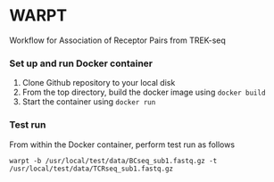 # WARPT
Workflow for Association of Receptor Pairs from TREK-seq


### Set up and run Docker container
1. Clone Github repository to your local disk
2. From the top directory, build the docker image using `docker build`
3. Start the container using `docker run`


### Test run
From within the Docker container, perform test run as follows
```
warpt -b /usr/local/test/data/BCseq_sub1.fastq.gz -t /usr/local/test/data/TCRseq_sub1.fastq.gz
```